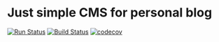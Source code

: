 # Just simple CMS for personal blog 

[![Run Status](https://api.shippable.com/projects/595e586201ed240700b6e83a/badge?branch=master)](https://app.shippable.com/github/proshin-roman/blog)
[![Build Status](https://travis-ci.org/proshin-roman/blog.svg?branch=master)](https://travis-ci.org/proshin-roman/blog)
[![codecov](https://codecov.io/gh/proshin-roman/blog/branch/master/graph/badge.svg)](https://codecov.io/gh/proshin-roman/blog)

